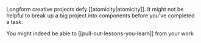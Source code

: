 Longform creative projects defy [[atomicity|atomicity]]. It might not be helpful to break up a big project into components before you've completed a task. 

You might indeed be able to [[pull-out-lessons-you-learn]] from your work